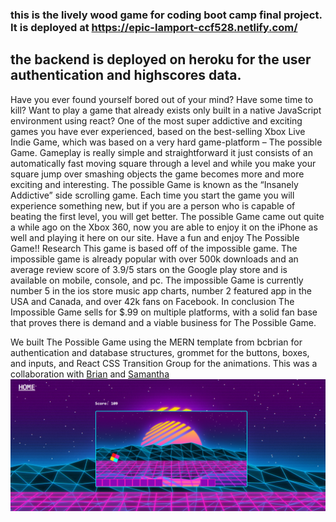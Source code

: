 ### this is the lively wood game for coding boot camp final project. It is deployed at https://epic-lamport-ccf528.netlify.com/
## the backend is deployed on heroku for the user authentication and highscores data.

Have you ever found yourself bored out of your mind? Have some time to kill? Want to play a game that already exists only built in a native JavaScript environment using react? One of the most super addictive and exciting games you have ever experienced, based on the best-selling Xbox Live Indie Game, which was based on a very hard game-platform – The possible Game. Gameplay is really simple and straightforward it just consists of an automatically fast moving square through a level and while you make your square jump over smashing objects the game becomes more and more exciting and interesting. The possible Game is known as the “Insanely Addictive” side scrolling game. Each time you start the game you will experience something new, but if you are a person who is capable of beating the first level, you will get better. The possible Game came out quite a while ago on the Xbox 360, now you are able to enjoy it on the iPhone as well and playing it here on our site. Have a fun and enjoy The Possible Game!!
Research
This game is based off of the impossible game. The impossible game is already popular with over 500k downloads and an average review score of 3.9/5 stars on the Google play store and is available on mobile, console, and pc. The impossible Game is currently number 5 in the ios store music app charts, number 2 featured app in the USA and Canada, and over 42k fans on Facebook. In conclusion The Impossible Game sells for $.99 on multiple platforms, with a solid fan base that proves there is demand and a viable business for The Possible Game.

We built The Possible Game using the MERN template from bcbrian for authentication and database structures, grommet for the buttons, boxes, and inputs, and  React CSS Transition Group for the animations. This was a collaboration with <a href="https://github.com/binrz00">Brian</a> and <a href="https://github.com/samanthasengsouvanh">Samantha</a>
<img src="./public/images/screenshot.png">
